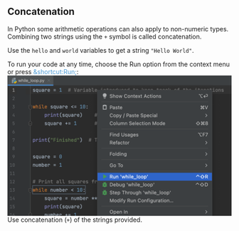 ## Concatenation

In Python some arithmetic operations can also apply to non-numeric types.
Combining two strings using the `+` symbol is called concatenation.  
  
Use the `hello` and `world` variables to get a string `"Hello World"`.  
<div class='hint' title="Running the code">
To run your code at any time, choose the Run option from the context menu or press <span style="color: #509DD6">&shortcut:Run;</span>:

<style>
img {
  display: block;
  margin-left: auto;
  margin-right: auto;
}
</style>
<img src="edu_context_menu_run.png" class="center" width=600>
</div>

<div class='hint'>Use concatenation (<code>+</code>) of the strings provided.</div>
